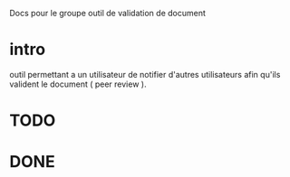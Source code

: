 Docs pour le groupe outil de validation de document

# intro

outil permettant a un utilisateur de notifier d'autres utilisateurs afin qu'ils valident le document ( peer review ). 

# TODO

# DONE
